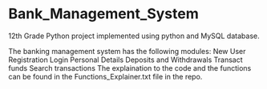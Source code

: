 # Bank_Management_System
 12th Grade Python project implemented using python and MySQL database.

The banking management system has the following modules:
New User Registration
Login
Personal Details
Deposits and Withdrawals
Transact funds
Search transactions
The explaination to the code and the functions can be found in the Functions_Explainer.txt file in the repo.
